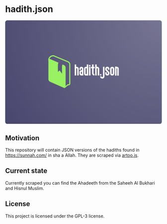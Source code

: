 # hadith.json

![hadith.json.png](https://raw.githubusercontent.com/4thel00z/logos/master/hadith.json.png)

## Motivation

This repository will contain JSON versions of the hadiths found in https://sunnah.com/ in sha a Allah.
They are scraped via [artoo.js](https://medialab.github.io/artoo/).

## Current state

Currently scraped you can find the Ahadeeth from the Saheeh Al Bukhari and Hisnul Muslim.

## License

This project is licensed under the GPL-3 license.
